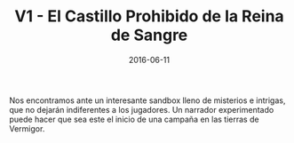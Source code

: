 ﻿---
title: V1 - El Castillo Prohibido de la Reina de Sangre
summary: El castillo de Varania tiene una nueva señora que ha traído el caos y el terror al valle de Galas y sus habitantes. Nunca antes una tierra había estado tan maldita y nunca antes un grupo de héroes había sido tan necesario. ¿Aceptarán los personajes el desafío? El Castillo Prohibido de La Reina de Sangre os espera.

authors:
  - José Manuel Palacios
date: 2016-06-11
type: post
categories:
- Clásicos
- Vermigor
tags:
- aventura
- castillo
- sandbox
minlevels: "6"
maxlevels: "10"
prices: Gratis
session: "?"
mincharacters: "5"
maxcharacters: "6"
eval: oficial
cover: "reinasangre.jpg"
download: "reinasangre.pdf"
moreinfo: "https://tesorosdelamarca.com/producto/castillo-prohibido-la-reina-sangre/"
license: "OGL"
draft: false

---

Nos encontramos ante un interesante sandbox lleno de misterios e intrigas, que no dejarán indiferentes a los jugadores. Un narrador experimentado puede hacer que sea este el inicio de una campaña en las tierras de Vermigor.
